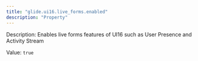 ```yaml
---
title: "glide.ui16.live_forms.enabled"
description: "Property"
---
```


Description: Enables live forms features of UI16 such as User Presence and Activity Stream

Value: `true`